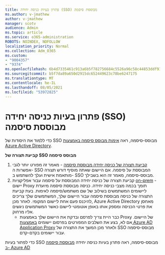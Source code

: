 ```yaml
---
title: פתרון בעיות כניסה יחידה (SSO) מבוססת סיסמה
ms.author: v-jmathew
author: v-jmathew
manager: scotv
audience: Admin
ms.topic: article
ms.service: o365-administration
ROBOTS: NOINDEX, NOFOLLOW
localization_priority: Normal
ms.collection: Adm_O365
ms.custom:
- "9004357"
- "9374"
ms.openlocfilehash: 6b4d7335461c913a6b5f782756684c5526a96c58c44853ddf9154aa51607bd4a
ms.sourcegitcommit: b5f7da89a650d2915dc652449623c78be6247175
ms.translationtype: MT
ms.contentlocale: he-IL
ms.lasthandoff: 08/05/2021
ms.locfileid: "53972825"
---
```

# <a name="troubleshoot-password-based-seamless-single-sign-on-sso-issues"></a>פתרון בעיות כניסה יחידה (SSO) מבוססת סיסמה

כדי ללמוד את היסודות של SSO מבוסס-סיסמה, ראה [אימות מבוסס סיסמה באמצעות Azure Active Directory](https://docs.microsoft.com/azure/active-directory/fundamentals/auth-password-based-sso).

**קביעת תצורה של SSO מבוסס סיסמה**

1. [קביעת תצורה של כניסה יחידה מבוססת סיסמה](https://docs.microsoft.com/azure/active-directory/manage-apps/configure-password-single-sign-on-non-gallery-applications) - מאמר זה מפורט יותר לגבי אפשרות ה- SSO המבוססת על סיסמה. אם היישום שאתה מוסיף דורש תצורה מותאמת אישית ועלך להשתמש ב- SSO מבוסס-סיסמה, מאמר זה הוא בשבילך.
2. קביעת תצורה של כניסה יחידה המבוססת על סיסמה עבור אפליקציות [on-prem](https://docs.microsoft.com/azure/active-directory/manage-apps/application-proxy-configure-single-sign-on-password-vaulting) - יישום Proxy תומך בכמה מצבי כניסה יחידה. כניסה מבוססת סיסמה מיועדת ליישומים המשתמשים בשילוב של שם משתמש/סיסמה לאימות. בעת קביעת התצורה של כניסה מבוססת סיסמה עבור היישום שלך, המשתמשים שלך צריכים להיכנס פעם אחת ליישום המקומי. לאחר מכן, Azure Active Directory מאחסן את פרטי הכניסה ומספק אותו באופן אוטומטי ליישום כאשר המשתמשים ניגשים אליו מרחוק.
    - כבר היית צריך לפרסם ובדקת את היישום שלך באמצעות Proxy של היישום. אם לא, בצע את השלבים המפורטים בפרסום יישומים [באמצעות Azure AD Application Proxy](https://docs.microsoft.com/azure/active-directory/manage-apps/application-proxy-add-on-premises-application) ולאחר מכן המשך את התצורה של SSO מבוסס-סיסמה עבור יישומים בקדם-קדם.

כדי לפתור בעיות SSO מבוסס-סיסמה, ראה פתרון בעיות כניסה יחידה [מבוססת סיסמה ב- Azure AD](https://docs.microsoft.com/azure/active-directory/manage-apps/troubleshoot-password-based-sso)
